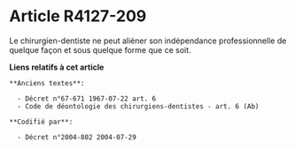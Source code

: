 # Article R4127-209

Le chirurgien-dentiste ne peut aliéner son indépendance professionnelle de quelque façon et sous quelque forme que ce soit.

**Liens relatifs à cet article**

	**Anciens textes**:

	  - Décret n°67-671 1967-07-22 art. 6
	  - Code de déontologie des chirurgiens-dentistes - art. 6 (Ab)

	**Codifié par**:

	  - Décret n°2004-802 2004-07-29
